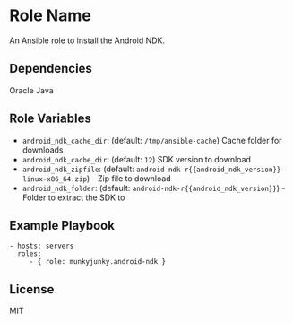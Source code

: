 Role Name
=========

An Ansible role to install the Android NDK.


Dependencies
------------
Oracle Java

Role Variables
--------------
- `android_ndk_cache_dir`: (default: `/tmp/ansible-cache`) Cache folder for downloads
- `android_ndk_cache_dir`: (default: `12`) SDK version to download
- `android_ndk_zipfile`: (default: `android-ndk-r{{android_ndk_version}}-linux-x86_64.zip`) - Zip file to download
- `android_ndk_folder`:  (default: `android-ndk-r{{android_ndk_version}}`) - Folder to extract the SDK to


Example Playbook
----------------
    - hosts: servers
      roles:
         - { role: munkyjunky.android-ndk }


License
-------
MIT
